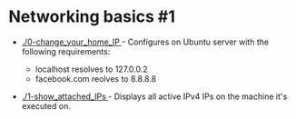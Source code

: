 # Networking basics #1

* [ ./0-change_your_home_IP ](./0-change_your_home_IP) - Configures on Ubuntu server with the following requirements:
    * localhost resolves to 127.0.0.2
    * facebook.com reolves to 8.8.8.8

* [ ./1-show_attached_IPs ](./1-show_attached_IPs) - Displays all active IPv4 IPs on the machine it's executed on.


